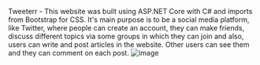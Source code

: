 Tweeterr - This website was built using ASP.NET Core with C# and imports from Bootstrap for CSS. It's main purpose is to be a social media platform, like Twitter, where people can create an account, they can make friends, discuss different topics via some groups in which they can join and also, users can write and post articles in the website. Other users can see them and they can comment on each post.
![image](https://user-images.githubusercontent.com/94163344/212156388-6cd0df62-652a-4cee-91bd-820ddecf9741.png)

